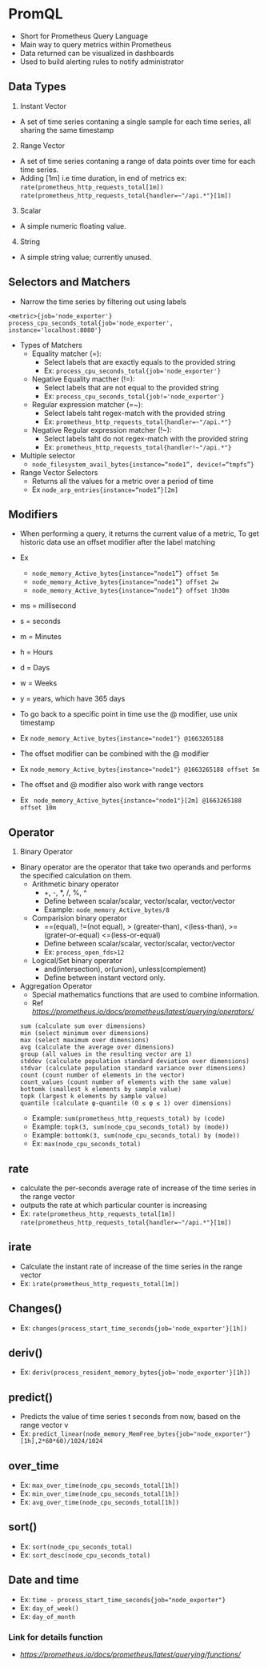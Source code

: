 # PromQL
- Short for Prometheus Query Language
- Main way to query metrics within Prometheus
- Data returned can be visualized in dashboards
- Used to build alerting rules to notify administrator
## Data Types
1. Instant Vector
- A set of time series contaning a single sample for each time series, all sharing the same timestamp
2. Range Vector
- A set of time series contaning a range of data points over time for each time series.
- Adding [1m] i.e time duration, in end of metrics
ex: `rate(prometheus_http_requests_total[1m])`
    `rate(prometheus_http_requests_total{handler=~"/api.*"}[1m])`
3. Scalar
- A simple numeric floating value.
4. String
- A simple string value; currently unused.

## Selectors and Matchers
- Narrow the time series by filtering out using labels
```
<metric>{job='node_exporter'}
process_cpu_seconds_total{job='node_exporter', instance='localhost:8080'}
```
- Types of Matchers
    - Equality matcher (=): 
        - Select labels that are exactly equals to the provided string
        - Ex: `process_cpu_seconds_total{job='node_exporter'}`
    - Negative Equality macther (!=):
        - Select labels that are not equal to the provided string
        - Ex: `process_cpu_seconds_total{job!='node_exporter'}`
    - Regular expression matcher (=~):
        - Select labels taht regex-match with the provided string
        - Ex: `prometheus_http_requests_total{handler=~"/api.*"}`
    - Negative Regular expression matcher (!~):
        - Select labels taht do not regex-match with the provided string
        - Ex: `prometheus_http_requests_total{handler!~"/api.*"}`
- Multiple selector
    - `node_filesystem_avail_bytes{instance=“node1”, device!=“tmpfs”}`
- Range Vector Selectors
    - Returns all the values for a metric over a period of time
    - Ex `node_arp_entries{instance=“node1”}[2m]`

## Modifiers
- When performing a query, it returns the current value of a metric, To get historic data use an offset modifier after the label matching
- Ex 
    - `node_memory_Active_bytes{instance=“node1”} offset 5m`
    - `node_memory_Active_bytes{instance=“node1”} offset 2w`
    - `node_memory_Active_bytes{instance=“node1”} offset 1h30m`

- ms = millisecond
- s = seconds
- m = Minutes
- h = Hours
- d = Days
- w = Weeks
- y = years, which have 365 days

- To go back to a specific point in time use the @ modifier, use unix  timestamp
- Ex `node_memory_Active_bytes{instance="node1"} @1663265188` 

- The offset modifier can be combined with the @ modifier
- Ex `node_memory_Active_bytes{instance="node1"} @1663265188 offset 5m`

- The offset and @ modifier also work with range vectors
- Ex ` node_memory_Active_bytes{instance="node1"}[2m] @1663265188 offset 10m`
## Operator
1. Binary Operator
- Binary operator are the operator that take two operands and performs the specified calculation on them.
    - Arithmetic binary operator
        - +, -, *, /, %, ^
        - Define between scalar/scalar, vector/scalar, vector/vector
        - Example: `node_memory_Active_bytes/8`
    - Comparision binary operator
        - ==(equal), !=(not equal), > (greater-than), <(less-than), >=(grater-or-equal) <=(less-or-equal)
        - Define between scalar/scalar, vector/scalar, vector/vector
        - Ex: `process_open_fds>12`
    - Logical/Set binary operator
        - and(intersection), or(union), unless(complement)
        - Define between instant vectord only.
- Aggregation Operator
    - Special mathematics functions that are used to combine information.
    - Ref *https://prometheus.io/docs/prometheus/latest/querying/operators/*
    ```
    sum (calculate sum over dimensions)
    min (select minimum over dimensions)
    max (select maximum over dimensions)
    avg (calculate the average over dimensions)
    group (all values in the resulting vector are 1)
    stddev (calculate population standard deviation over dimensions)
    stdvar (calculate population standard variance over dimensions)
    count (count number of elements in the vector)
    count_values (count number of elements with the same value)
    bottomk (smallest k elements by sample value)
    topk (largest k elements by sample value)
    quantile (calculate φ-quantile (0 ≤ φ ≤ 1) over dimensions)
    ```
    - Example: `sum(prometheus_http_requests_total) by (code)`
    - Example: `topk(3, sum(node_cpu_seconds_total) by (mode))`
    - Example: `bottomk(3, sum(node_cpu_seconds_total) by (mode))`
    - Ex: `max(node_cpu_seconds_total)`

## rate 
- calculate the per-seconds average rate of increase of the time series in the range vector
- outputs the rate at which particular counter is increasing
- Ex: `rate(prometheus_http_requests_total[1m])`
    `rate(prometheus_http_requests_total{handler=~"/api.*"}[1m])`

## irate
- Calculate the instant rate of increase of the time series in the range vector
- Ex: `irate(prometheus_http_requests_total[1m])`

## Changes()
- Ex: `changes(process_start_time_seconds{job='node_exporter'}[1h])`

## deriv()
- Ex: `deriv(process_resident_memory_bytes{job='node_exporter'}[1h])`

## predict()
- Predicts the value of time series t seconds from now, based on the range vector v
- Ex: `predict_linear(node_memory_MemFree_bytes{job="node_exporter"}[1h],2*60*60)/1024/1024`

## over_time
- Ex: `max_over_time(node_cpu_seconds_total[1h])`
- Ex: `min_over_time(node_cpu_seconds_total[1h])`
- Ex: `avg_over_time(node_cpu_seconds_total[1h])`

## sort()
- Ex: `sort(node_cpu_seconds_total)`
- Ex: `sort_desc(node_cpu_seconds_total)`

## Date and time
- Ex: `time - process_start_time_seconds{job="node_exporter"}`
- Ex: `day_of_week()`
- Ex: `day_of_month`

### Link for details function 
- *https://prometheus.io/docs/prometheus/latest/querying/functions/*